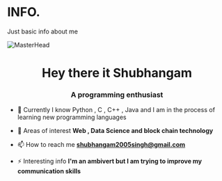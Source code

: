 # INFO.
Just basic info about me

![MasterHead](https://user-images.githubusercontent.com/10498744/210012254-234538ff-d198-48aa-8964-37e6fd45d227.gif)
<h1 align="center">Hey there it Shubhangam</h1>
<h3 align="center">A programming enthusiast</h3>

- 🌱 Currently I know Python , C , C++ , Java and I am in the process of learning new programming languages 

- 💬 Areas of interest **Web , Data Science and block chain technology**

- 📫 How to reach me **shubhangam2005singh@gmail.com**

- ⚡ Interesting info **I'm an ambivert but I am trying to improve my communication skills**


